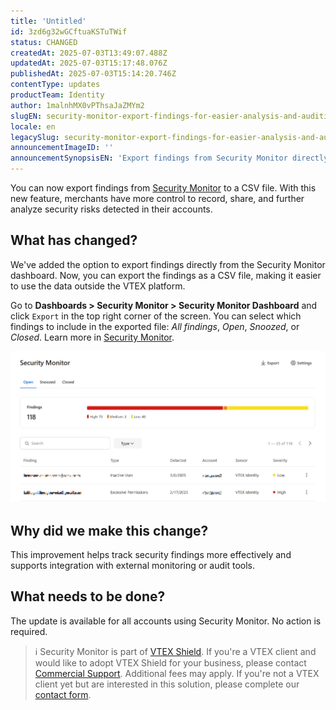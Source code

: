 ```yaml
---
title: 'Untitled'
id: 3zd6g32wGCftuaKSTuTWif
status: CHANGED
createdAt: 2025-07-03T13:49:07.488Z
updatedAt: 2025-07-03T15:17:48.076Z
publishedAt: 2025-07-03T15:14:20.746Z
contentType: updates
productTeam: Identity
author: 1malnhMX0vPThsaJaZMYm2
slugEN: security-monitor-export-findings-for-easier-analysis-and-auditing
locale: en
legacySlug: security-monitor-export-findings-for-easier-analysis-and-auditing
announcementImageID: ''
announcementSynopsisEN: 'Export findings from Security Monitor directly from the interface to facilitate risk monitoring.'
---
```


You can now export findings from [Security Monitor](https://help.vtex.com/pt/tutorial/security-monitor--5LOVNLrrtmgSj99pM1NS4x) to a CSV file. With this new feature, merchants have more control to record, share, and further analyze security risks detected in their accounts.

## What has changed?

We've added the option to export findings directly from the Security Monitor dashboard. Now, you can export the findings as a CSV file, making it easier to use the data outside the VTEX platform.  

Go to **Dashboards > Security Monitor > Security Monitor Dashboard** and click `Export` in the top right corner of the screen. You can select which findings to include in the exported file: *All findings*, *Open*, *Snoozed*, or *Closed*. Learn more in [Security Monitor](https://help.vtex.com/pt/tutorial/security-monitor--5LOVNLrrtmgSj99pM1NS4x).

![export-security-monitor-en](https://raw.githubusercontent.com/vtexdocs/help-center-content/refs/heads/main/docs/en/announcements/2025/security-monitor-export-findings-for-easier-analysis-and-auditing_1.gif)

## Why did we make this change?

This improvement helps track security findings more effectively and supports integration with external monitoring or audit tools.

## What needs to be done?

The update is available for all accounts using Security Monitor. No action is required.  

> ℹ️ Security Monitor is part of [VTEX Shield](https://help.vtex.com/en/tutorial/vtex-shield--2CVk6H9eY2CBtHjtDI7BFh). If you&#39;re a VTEX client and would like to adopt VTEX Shield for your business, please contact [Commercial Support](https://help.vtex.com/en/tracks/support-at-vtex--4AXsGdGHqExp9ZkiNq9eMy/3KQWGgkPOwbFTPfBxL7YwZ). Additional fees may apply. If you&#39;re not a VTEX client yet but are interested in this solution, please complete our [contact form](https://vtex.com/us-en/contact/).
